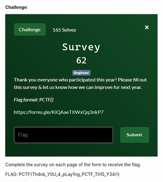 **Challenge**: 

![Alt text](image.png)

Complete the survey on each page of the form to receive the flag.

FLAG: PCTF{Th4nk_Y0U_4_pLay1ng_PCTF_Th15_Y34r!}